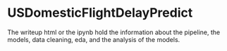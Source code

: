 # USDomesticFlightDelayPredict
The writeup html or the ipynb hold the information about the pipeline, the models, data cleaning, eda, and the analysis of the models.
